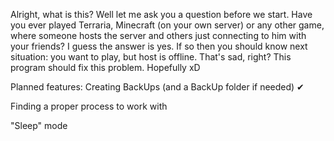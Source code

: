 Alright, what is this? Well let me ask you a question before we start. Have you ever played Terraria, Minecraft (on your own server) or any other game, where someone hosts the server and others just connecting to him with your friends? I guess the answer is yes. If so then you should know next situation: you want to play, but host is offline. That's sad, right? This program should fix this problem. Hopefully xD

Planned features:
Creating BackUps (and a BackUp folder if needed) ✔

Finding a proper process to work with

"Sleep" mode
